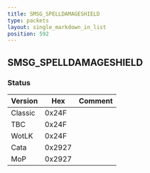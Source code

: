 ```yaml
---
title: SMSG_SPELLDAMAGESHIELD
type: packets
layout: single_markdown_in_list
position: 592
---
```


## SMSG_SPELLDAMAGESHIELD

### Status

Version    | Hex        | Comment
---------- | ---------- | ---------- 
Classic    | 0x24F      | 
TBC        | 0x24F      | 
WotLK      | 0x24F      | 
Cata       | 0x2927     | 
MoP        | 0x2927     | 